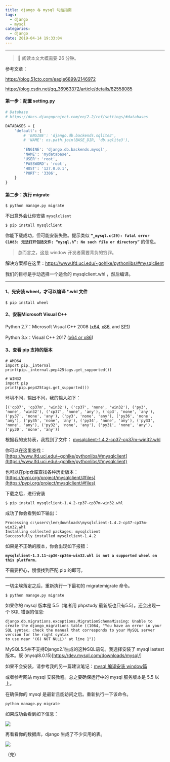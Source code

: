 ```yaml
---
title: django 与 mysql 勾结指南
tags:
  - django
  - mysql
categories:
  - django
date: 2019-04-14 19:33:04
---
```


<hr>

> 📖 阅读本文大概需要 26 分钟。

参考文章：

https://blog.51cto.com/eagle6899/2146972

https://blog.csdn.net/qq_36963372/article/details/82558085

#### 第一步：配置 setting.py

```python
# Database
# https://docs.djangoproject.com/en/2.2/ref/settings/#databases

DATABASES = {
    'default': {
        # 'ENGINE': 'django.db.backends.sqlite3',
        # 'NAME': os.path.join(BASE_DIR, 'db.sqlite3'),
        
        'ENGINE': 'django.db.backends.mysql',
        'NAME': 'mydatabase',
        'USER': 'root',
        'PASSWORD': 'root',
        'HOST': '127.0.0.1',
        'PORT': '3306',
    }
}
```

#### 第二步：执行 migrate 

```
$ python manage.py migrate
```

不出意外会让你安装 `mysqlclient`

```
$ pip install mysqlclient
```

你能下载成功，但可能安装失败。提示类似 **`“_mysql.c(29): fatal error C1083: 无法打开包括文件: “mysql.h”: No such file
or directory”`**  的信息。

> 总而言之，这是 window 开发者需要背负的穷罪。

解决方案都在这里：https://www.lfd.uci.edu/~gohlke/pythonlibs/#mysqlclient

我们的目标是手动选择一个适合的 mysqlclient.whl ，然后编译。

---

#### 1、先安装 wheel，才可以编译 *.whl 文件

```
$ pip install wheel
```

#### 2、安装Microsoft Visual C++

Python 2.7：Microsoft Visual C++ 2008 ([x64](https://www.microsoft.com/en-us/download/details.aspx?id=15336), [x86](https://www.microsoft.com/en-us/download/details.aspx?id=29), and [SP1](https://www.microsoft.com/en-us/download/details.aspx?id=26368)) 

Python 3.x：Visual C++ 2017 ([x64 or x86](https://support.microsoft.com/en-us/help/2977003/the-latest-supported-visual-c-downloads)) 

#### 3、查看 pip 支持的版本

```
# AMD64
import pip._internal
print(pip._internal.pep425tags.get_supported())

# WIN32
import pip
print(pip.pep425tags.get_supported())
```

环境不同，输出不同，我的输入如下：

```
[('cp37', 'cp37m', 'win32'), ('cp37', 'none', 'win32'), ('py3', 'none', 'win32'), ('cp37', 'none', 'any'), ('cp3', 'none', 'any'), ('py37', 'none', 'any'), ('py3', 'none', 'any'), ('py36', 'none', 'any'), ('py35', 'none', 'any'), ('py34', 'none', 'any'), ('py33', 'none', 'any'), ('py32', 'none', 'any'), ('py31', 'none', 'any'), ('py30', 'none', 'any')]
```

根据我的支持表，我找到了文件： [mysqlclient-1.4.2-cp37-cp37m-win32.whl](https://download.lfd.uci.edu/pythonlibs/u2hcgva4/mysqlclient-1.4.2-cp37-cp37m-win32.whl)

你可以在这里查找：[https://www.lfd.uci.edu/~gohlke/pythonlibs/#mysqlclient](https://www.lfd.uci.edu/~gohlke/pythonlibs/#mysqlclient)

也可以在pip仓库查找各种历史版本：[https://pypi.org/project/mysqlclient/#files](https://pypi.org/project/mysqlclient/#files)

下载之后，进行安装

```
$ pip install mysqlclient-1.4.2-cp37-cp37m-win32.whl
```

成功了你会看到如下输出：
```
Processing c:\users\lee\downloads\mysqlclient-1.4.2-cp37-cp37m-win32.whl
Installing collected packages: mysqlclient
Successfully installed mysqlclient-1.4.2
```

如果是不正确的版本，你会出现如下报错：

**`mysqlclient-1.3.11-cp36-cp36m-win32.whl is not a supported wheel on this platform.`**

不需要担心，慢慢找到匹配 pip 的即可。

---

一切尘埃落定之后，重新执行一下最初的 migratemigrate 命令。

```
$ python manage.py migrate
```

如果你的 mysql 版本是 5.5（笔者用 phpstudy 最新版也只有5.5）。还会出现一个 SQL 错误的信息:

```
django.db.migrations.exceptions.MigrationSchemaMissing: Unable to create the django_migrations table ((1064, "You have an error in your SQL syntax; check the manual that corresponds to your MySQL server version for the right syntax
to use near '(6) NOT NULL)' at line 1"))
```

MySQL5.5并不支持Django2.1生成的这种SQL语句。我选择安装了 mysql lastest 版本。既 (mysql8.0.15)[https://dev.mysql.com/downloads/mysql/]

如果不会安装，请参考我的另一篇建议笔记：[mysql 编译安装 window篇](https://www.cnblogs.com/CyLee/p/7421949.html)

或者参考网站 mysql 安装教程。总之要确保运行中的 mysql 服务版本是 5.5 以上。

在确保你的 mysql 是最新且能访问之后。重新执行一下该命令。

```
python manage.py migrate
```

如果成功会看到如下信息：

![](http://wx4.sinaimg.cn/large/006ar8zgly1g22e0ocrewj30k00clmzu.jpg)

再看看你的数据库，django 生成了不少实用的表。

![](http://wx2.sinaimg.cn/large/006ar8zgly1g22e019t2kj30n607ndhp.jpg)

（完）